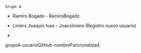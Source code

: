 	Grupo A

 - Ramiro Bogado - RamiroBogado

 - Liniers Joaquin Ivan - Joacoliniers (Registro nuevo usuario)

 -

grupoA-usuarioGitHub-nombreFuncionalidad.  
